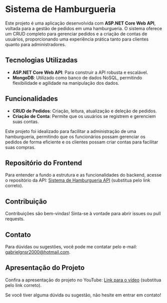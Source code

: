 # Sistema de Hamburgueria

Este projeto é uma aplicação desenvolvida com **ASP.NET Core Web API**, voltada para a gestão de pedidos em uma hamburgueria. O sistema oferece um CRUD completo para gerenciar pedidos e a criação de contas de usuários, proporcionando uma experiência prática tanto para clientes quanto para administradores.

## Tecnologias Utilizadas

- **ASP.NET Core Web API**: Para construir a API robusta e escalável.
- **MongoDB**: Utilizado como banco de dados NoSQL, permitindo flexibilidade e agilidade na manipulação dos dados.

## Funcionalidades

- **CRUD de Pedidos**: Criação, leitura, atualização e deleção de pedidos.
- **Criação de Conta**: Permite que os usuários se registrem e gerenciem suas contas.

Este projeto foi idealizado para facilitar a administração de uma hamburgueria, permitindo que os funcionários possam gerenciar os pedidos de forma eficiente e os clientes possam criar contas para facilitar suas compras.

## Repositório do Frontend

Para entender a fundo a estrutura e as funcionalidades do backend, acesse o repositório da API: [Sistema de Hamburgueria API](https://github.com/GabrielFernandesO/BurgerMongoFrontEnd) (substitua pelo link correto).

## Contribuição

Contribuições são bem-vindas! Sinta-se à vontade para abrir issues ou pull requests.

## Contato

Para dúvidas ou sugestões, você pode me contatar pelo e-mail: [gabrielgnsr2000@hotmail.com](mailto:gabrielgnsr2000@hotmail.com).

## Apresentação do Projeto

Confira a apresentação do projeto no YouTube: [Link para o vídeo](https://www.youtube.com) (substitua pelo link correto).

Se você tiver alguma dúvida ou sugestão, não hesite em entrar em contato!

